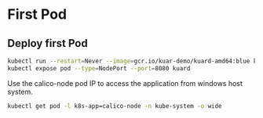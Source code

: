 # First Pod

## Deploy first Pod

```bash
kubectl run --restart=Never --image=gcr.io/kuar-demo/kuard-amd64:blue kuard
kubectl expose pod --type=NodePort --port=8080 kuard
```

Use the calico-node pod IP to access the application from windows host system.

```bash
kubectl get pod -l k8s-app=calico-node -n kube-system -o wide
```

